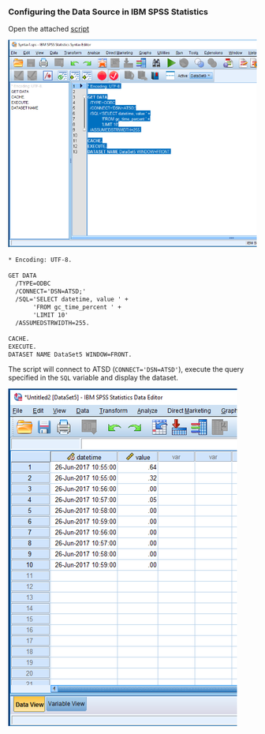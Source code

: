 ### Configuring the Data Source in IBM SPSS Statistics

Open the attached [script](resources/Syntax1.sps)

![](images/spss_1.PNG)

```
* Encoding: UTF-8.

GET DATA
  /TYPE=ODBC
  /CONNECT='DSN=ATSD;'
  /SQL='SELECT datetime, value ' +
       'FROM gc_time_percent ' +
       'LIMIT 10'
  /ASSUMEDSTRWIDTH=255.

CACHE.
EXECUTE.
DATASET NAME DataSet5 WINDOW=FRONT.
```


The script will connect to ATSD (`CONNECT='DSN=ATSD'`), execute the query specified in the `SQL` variable and display the dataset.

![](images/spss_2.PNG)